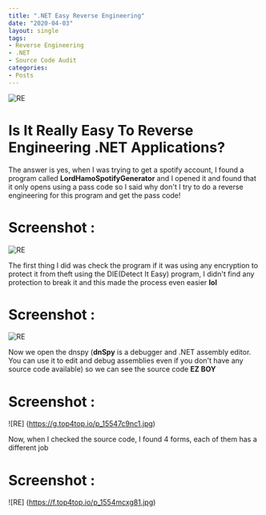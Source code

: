 ```yaml
---
title: ".NET Easy Reverse Engineering"
date: "2020-04-03"
layout: single
tags:
- Reverse Engineering
- .NET
- Source Code Audit
categories:
- Posts
---
```

![RE](https://l.top4top.io/p_1554of2bd1.png)

# Is It Really Easy To Reverse Engineering .NET Applications?

The answer is yes, when I was trying to get a spotify account, I found a program called **LordHamoSpotifyGenerator** and I opened it and found that it only opens using a pass code so I said why don't I try to do a reverse engineering for this program and get the pass code!


# Screenshot :

![RE](https://i.top4top.io/p_15544yagy1.jpg)

The first thing I did was check the program if it was using any encryption to protect it from theft using the DIE(Detect It Easy) program, I didn't find any protection to break it and this made the process even easier **lol**

# Screenshot :

![RE](https://b.top4top.io/p_1554258a31.jpg)

Now we open the dnspy (**dnSpy** is a debugger and .NET assembly editor. You can use it to edit and debug assemblies even if you don't have any source code available) so we can see the source code **EZ BOY**

# Screenshot :

![RE] (https://g.top4top.io/p_15547c9nc1.jpg)

Now, when I checked the source code, I found 4 forms, each of them has a different job

# Screenshot :

![RE] (https://f.top4top.io/p_1554mcxg81.jpg)

